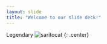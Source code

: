 ```yaml
---
layout: slide
title: "Welcome to our slide deck!"
---
```


Legendary 
![saritocat](https://octodex.github.com/images/saritocat.png)
{: .center}
